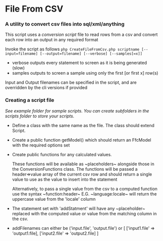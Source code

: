 # File From CSV
### A utility to convert csv files into sql/xml/anything

This script uses a _conversion script_ file to read rows from a csv and convert each row into an output in any required format

Invoke the script as follows
` php CreateFileFromCsv.php scriptname [--input=filename] [--output=filename] [--verbose] [--samples[=x]] `

- verbose outputs every statement to screen as it is being generated (slow)
- samples outputs to screen a sample using only the first [or first x] row(s)

Input and Output filenames can be specified in the script, and are overridden by the cli versions if provided


### Creating a script file
_See example folder for sample scripts. You can create subfolders in the scripts folder to store your scripts._

- Define a class with the same name as the file. The class should extend Script.

- Create a public function getModel() which should return an FfcModel with the required options set

- Create public functions for any calculated values.

  These functions will be available as ~placeholders~
  alongside those in the ConversionFunctions class.
  The functions will be passed a header=>value array of
  the current csv row and should return a single value to
  use as the value to insert into the statement

  Alternatively, to pass a single value from the csv to a computed function
  use the syntax ~function:header~
  E.G. ~language:locale~ will return the uppercase value from the 'locale' column

- The statement set with 'addStatment' will have any ~placeholder~
  replaced with the computed value or value from the matching
  column in the csv.

- addFilenames can either be ('input.file', 'output.file') or
  [
      ['input1.file' => 'output1.file],
      ['input2.file' => 'output2.file]
  ]